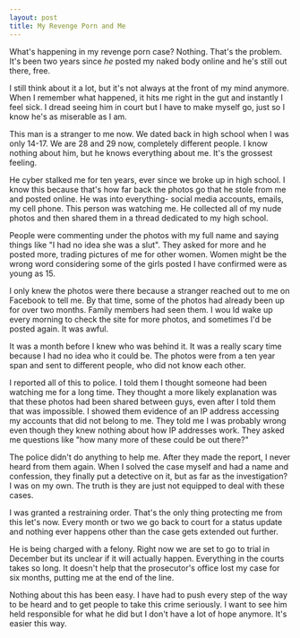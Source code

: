 ```yaml
---
layout: post
title: My Revenge Porn and Me 
---
```

What's happening in my revenge porn case? Nothing. That's the problem. It's been two years since *he* posted my naked body online and he's still out there, free. 

I still think about it a lot,  but it's not always at the front of my mind anymore. When I remember what happened, it hits me right in the gut and instantly I feel sick. I dread seeing him in court but I have to make myself go, just so I know he's as miserable as I am. 

This man is a stranger to me now. We dated back in high school when I was only 14-17. We are 28 and 29 now, completely different people. I know nothing about him, but he knows everything about me. It's the grossest feeling. 

He cyber stalked me for ten years, ever since we broke up in high school. I know this because that's how far back the photos go that he stole from me and posted online. He was into everything- social media accounts, emails, my cell phone. This person was watching me. He collected all of my nude photos and then shared them in a thread dedicated to my high school.

People were commenting under the photos with my full name and saying things like "I had no idea she was a slut". They asked for more and he posted more, trading pictures of me for other women. Women might be the wrong word considering some of the girls posted I have confirmed were as young as 15. 

I only knew the photos were there because a stranger reached out to me on Facebook to tell me. By that time, some of the photos had already been up for over two months. Family members had seen them. I wou ld wake up every morning to check the site for more photos, and sometimes I'd be posted again. It was awful. 

It was a month before I knew who was behind it. It was a really scary time because I had no idea who it could be. The photos were from a ten year span and sent to different people, who did not know each other. 

I reported all of this to police. I told them I thought someone had been watching me for a long time. They thought a more likely explanation was that these photos had been shared between guys, even after I told them that was impossible. I showed them evidence of an IP address accessing my accounts that did not belong to me. They told me I was probably wrong even though they knew nothing about how IP addresses work. They asked me questions like "how many more of these could be out there?"

The police didn't do anything to help me. After they made the report, I never heard from them again. When I solved the case myself and had a name and confession, they finally put a detective on it, but as far as the investigation? I was on my own. The truth is they are just not equipped to deal with these cases. 

I was granted a restraining order. That's the only thing protecting me from this let's now. Every month or two we go back to court for a status update and nothing ever happens other than the case gets extended out further. 

He is being charged with a felony. Right now we are set to go to trial in December but its unclear if it will actually happen. Everything in the courts takes so long. It doesn't help that the prosecutor's office lost my case for six months, putting me at the end of the line. 

Nothing about this has been easy. I have had to push every step of the way to be heard and to get people to take this crime seriously. I want to see him held responsible for what he did but I don't have a lot of hope anymore. It's easier this way.